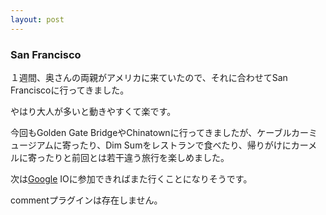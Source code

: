 ```yaml
---
layout: post
---
```

<h3>San Francisco</h3>
<p>１週間、奥さんの両親がアメリカに来ていたので、それに合わせてSan Franciscoに行ってきました。</p>
<p>やはり大人が多いと動きやすくて楽です。</p>
<p>今回もGolden Gate BridgeやChinatownに行ってきましたが、ケーブルカーミュージアムに寄ったり、Dim Sumをレストランで食べたり、帰りがけにカーメルに寄ったりと前回とは若干違う旅行を楽しめました。</p>
<p>次は<a href="http://www.google.co.jp/">Google</a> IOに参加できればまた行くことになりそうです。</p>
<p><span class="error">commentプラグインは存在しません。</span> </p>
